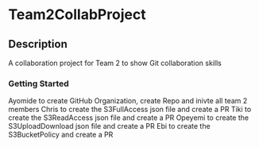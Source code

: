 # Team2CollabProject

## Description
 A collaboration project for Team 2 to show Git collaboration skills
 
### Getting Started
Ayomide to create GitHub Organization, create Repo  and inivte all team 2 members
Chris to create the S3FullAccess json file and create a PR
Tiki to create the S3ReadAccess json file and create a PR
Opeyemi to create the S3UploadDownload json file and create a PR 
Ebi to create the S3BucketPolicy and create a PR

